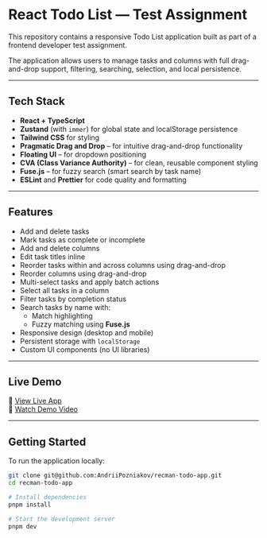 # React Todo List — Test Assignment

This repository contains a responsive Todo List application built as part of a frontend developer test assignment.

The application allows users to manage tasks and columns with full drag-and-drop support, filtering, searching, selection, and local persistence.

---

## Tech Stack

- **React + TypeScript**
- **Zustand** (with `immer`) for global state and localStorage persistence
- **Tailwind CSS** for styling
- **Pragmatic Drag and Drop** – for intuitive drag-and-drop functionality
- **Floating UI** – for dropdown positioning
- **CVA (Class Variance Authority)** – for clean, reusable component styling
- **Fuse.js** – for fuzzy search (smart search by task name)
- **ESLint** and **Prettier** for code quality and formatting

---

## Features

- Add and delete tasks
- Mark tasks as complete or incomplete
- Add and delete columns
- Edit task titles inline
- Reorder tasks within and across columns using drag-and-drop
- Reorder columns using drag-and-drop
- Multi-select tasks and apply batch actions
- Select all tasks in a column
- Filter tasks by completion status
- Search tasks by name with:
    - Match highlighting
    - Fuzzy matching using **Fuse.js**
- Responsive design (desktop and mobile)
- Persistent storage with `localStorage`
- Custom UI components (no UI libraries)

---

## Live Demo

🔗 [View Live App](https://recman-todo-app.vercel.app)  
🎥 [Watch Demo Video](https://www.loom.com/share/a72a800b704b43599e4d938a74f3cbeb)

---

## Getting Started

To run the application locally:

```bash
git clone git@github.com:AndriiPozniakov/recman-todo-app.git
cd recman-todo-app

# Install dependencies
pnpm install

# Start the development server
pnpm dev
```


